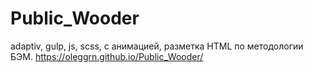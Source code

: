 # Public_Wooder
adaptiv, gulp, js, scss, с анимацией, разметка HTML по методологии БЭМ.
https://oleggrn.github.io/Public_Wooder/
